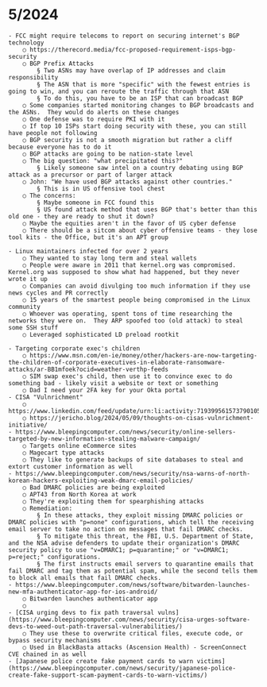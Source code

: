 # 5/2024
    - FCC might require telecoms to report on securing internet's BGP technology
        ○ https://therecord.media/fcc-proposed-requirement-isps-bgp-security
        ○ BGP Prefix Attacks
            § Two ASNs may have overlap of IP addresses and claim responsibility
            § The ASN that is more "specific" with the fewest entries is going to win, and you can reroute the traffic through that ASN
            § To do this, you have to be an ISP that can broadcast BGP
        ○ Some companies started monitoring changes to BGP broadcasts and the ASNs.  They would do alerts on these changes
        ○ One defense was to require PKI with it
        ○ If top 10 ISPs start doing security with these, you can still have people not following
        ○ BGP security is not a smooth migration but rather a cliff because everyone has to do it
        ○ BGP attacks are going to be nation-state level
        ○ The big question: "what precipitated this?"
            § Likely someone saw intel on a country debating using BGP attack as a precursor or part of larger attack
        ○ John: "We have used BGP attacks against other countries."
            § This is in US offensive tool chest
        ○ The concerns:
            § Maybe someone in FCC found this
            § US found attack method that uses BGP that's better than this old one - they are ready to shut it down?
        ○ Maybe the equities aren't in the favor of US cyber defense
        ○ There should be a sitcom about cyber offensive teams - they lose tool kits - the Office, but it's an APT group
        
    - Linux maintainers infected for over 2 years
        ○ They wanted to stay long term and steal wallets
        ○ People were aware in 2011 that kernel.org was compromised.  Kernel.org was supposed to show what had happened, but they never wrote it up
        ○ Companies can avoid divulging too much information if they use news cycles and PR correctly
        ○ 15 years of the smartest people being compromised in the Linux community
        ○ Whoever was operating, spent tons of time researching the networks they were on.  They ARP spoofed too (old attack) to steal some SSH stuff
        ○ Leveraged sophisticated LD preload rootkit
        
    - Targeting corporate exec's children
        ○ https://www.msn.com/en-ie/money/other/hackers-are-now-targeting-the-children-of-corporate-executives-in-elaborate-ransomware-attacks/ar-BB1mfoek?ocid=weather-verthp-feeds
        ○ SIM swap exec's child, then use it to convince exec to do something bad - likely visit a website or text or something
        ○ Dad I need your 2FA key for your Okta portal
    - CISA "Vulnrichment"
        ○ https://www.linkedin.com/feed/update/urn:li:activity:7193995615737901056/ 
        ○ https://jericho.blog/2024/05/09/thoughts-on-cisas-vulnrichment-initiative/
    - https://www.bleepingcomputer.com/news/security/online-sellers-targeted-by-new-information-stealing-malware-campaign/
        ○ Targets online eCommerce sites
        ○ Magecart type attacks
        ○ They like to generate backups of site databases to steal and extort customer information as well
    - https://www.bleepingcomputer.com/news/security/nsa-warns-of-north-korean-hackers-exploiting-weak-dmarc-email-policies/
        ○ Bad DMARC policies are being exploited
        ○ APT43 from North Korea at work
        ○ They're exploiting them for spearphishing attacks
        ○ Remediation: 
            § In these attacks, they exploit missing DMARC policies or DMARC policies with "p=none" configurations, which tell the receiving email server to take no action on messages that fail DMARC checks.
            § To mitigate this threat, the FBI, U.S. Department of State, and the NSA advise defenders to update their organization's DMARC security policy to use "v=DMARC1; p=quarantine;" or "v=DMARC1; p=reject;" configurations.
            § The first instructs email servers to quarantine emails that fail DMARC and tag them as potential spam, while the second tells them to block all emails that fail DMARC checks.
    - https://www.bleepingcomputer.com/news/software/bitwarden-launches-new-mfa-authenticator-app-for-ios-android/
        ○ Bitwarden launches authenticator app
        ○ 
    - [CISA urging devs to fix path traversal vulns](https://www.bleepingcomputer.com/news/security/cisa-urges-software-devs-to-weed-out-path-traversal-vulnerabilities/)
        ○ They use these to overwrite critical files, execute code, or bypass security mechanisms
        ○ Used in BlackBasta attacks (Ascension Health) - ScreenConnect CVE chained in as well
    - [Japanese police create fake payment cards to warn victims](https://www.bleepingcomputer.com/news/security/japanese-police-create-fake-support-scam-payment-cards-to-warn-victims/)
        
        

